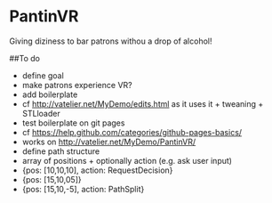 # PantinVR
Giving diziness to bar patrons withou a drop of alcohol!

##To do
* define goal
 * make patrons experience VR?
* add boilerplate
 * cf http://vatelier.net/MyDemo/edits.html as it uses it + tweaning + STLloader
* test boilerplate on git pages
 * cf https://help.github.com/categories/github-pages-basics/
 * works on http://vatelier.net/MyDemo/PantinVR/
* define path structure
 * array of positions + optionally action (e.g. ask user input)
  * {pos: [10,10,10], action: RequestDecision}
  * {pos: [15,10,05]}
  * {pos: [15,10,-5], action: PathSplit}
